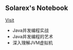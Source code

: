 Solarex's Notebook
-----------------------
[Visit](https://solarex.github.io/Notes)

+ Java并发编程实战
+ Java并发编程的艺术
+ 深入理解JVM虚拟机
